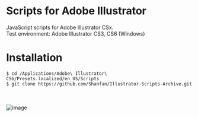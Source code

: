 # Scripts for Adobe Illustrator

JavaScript scripts for Adobe Illustrator CSx.  
Test environment: Adobe Illustrator CS3, CS6 (Windows) 



Installation
==

    $ cd /Applications/Adobe\ Illustrator\ CS6/Presets.localized/en_US/Scripts
    $ git clone https://github.com/Shanfan/Illustrator-Scripts-Archive.git
    
</br></br>
![image](https://raw.github.com/RandyMcMillan/Illustrator-Scripts-Archive/master/ScreenShot.png)